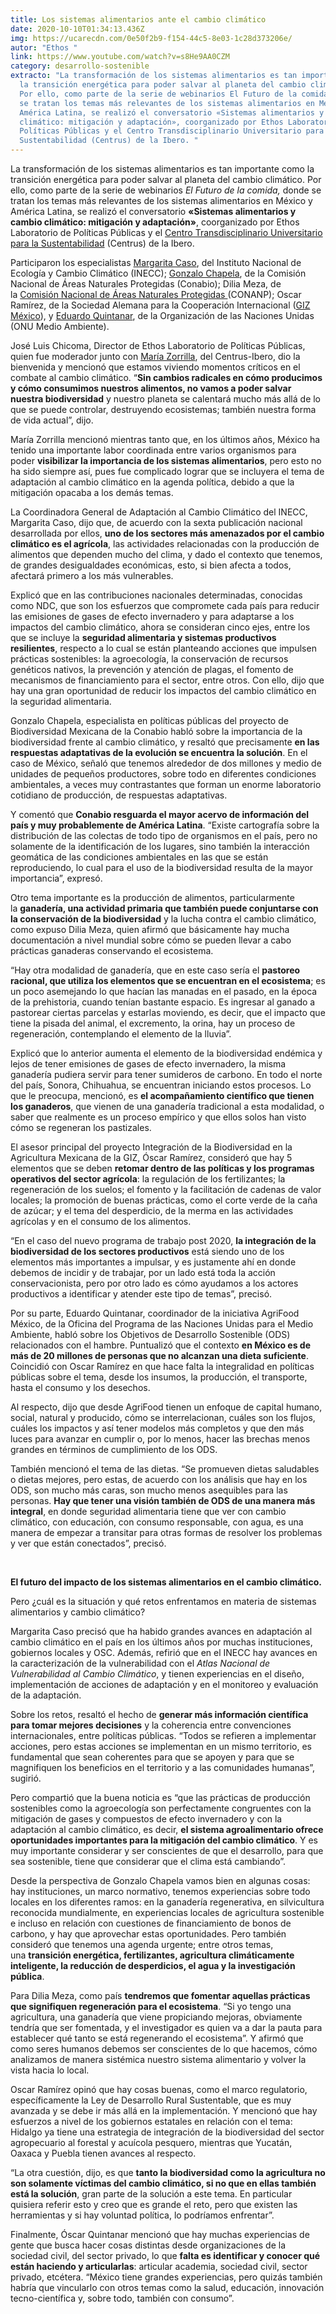 ```yaml
---
title: Los sistemas alimentarios ante el cambio climático
date: 2020-10-10T01:34:13.436Z
img: https://ucarecdn.com/0e50f2b9-f154-44c5-8e03-1c28d373206e/
autor: "Ethos "
link: https://www.youtube.com/watch?v=s8He9AA0CZM
category: desarrollo-sostenible
extracto: "La transformación de los sistemas alimentarios es tan importante como
  la transición energética para poder salvar al planeta del cambio climático.
  Por ello, como parte de la serie de webinarios El Futuro de la comida, donde
  se tratan los temas más relevantes de los sistemas alimentarios en México y
  América Latina, se realizó el conversatorio «Sistemas alimentarios y cambio
  climático: mitigación y adaptación», coorganizado por Ethos Laboratorio de
  Políticas Públicas y el Centro Transdisciplinario Universitario para la
  Sustentabilidad (Centrus) de la Ibero. "
---
```

La transformación de los sistemas alimentarios es tan importante como la transición energética para poder salvar al planeta del cambio climático. Por ello, como parte de la serie de webinarios *El Futuro de la comida,* donde se tratan los temas más relevantes de los sistemas alimentarios en México y América Latina, se realizó el conversatorio **«Sistemas alimentarios y cambio climático: mitigación y adaptación»**, coorganizado por Ethos Laboratorio de Políticas Públicas y el [Centro Transdisciplinario Universitario para la Sustentabilidad](https://centrus.ibero.mx/) (Centrus) de la Ibero. 

Participaron los especialistas [Margarita Caso](https://www.gob.mx/inecc/estructuras/margarita-caso-chavez), del Instituto Nacional de Ecología y Cambio Climático (INECC); [Gonzalo Chapela](https://www.linkedin.com/in/gonzalo-chapela-b957a13b/?originalSubdomain=mx), de la Comisión Nacional de Áreas Naturales Protegidas (Conabio); Dilia Meza, de la [Comisión Nacional de Áreas Naturales Protegidas ](https://www.gob.mx/conanp)(CONANP); Oscar Ramírez, de la Sociedad Alemana para la Cooperación Internacional ([GIZ México](https://www.giz.de/en/worldwide/33041.html)), y [Eduardo Quintanar](https://www.linkedin.com/in/eduardo-quintanar-guadarrama-76300839/?originalSubdomain=mx), de la Organización de las Naciones Unidas (ONU Medio Ambiente).

José Luis Chicoma, Director de Ethos Laboratorio de Políticas Públicas, quien fue moderador junto con [María Zorrilla](https://investigacion.ibero.mx/investigador/maria-zorrilla-ramos), del Centrus-Ibero, dio la bienvenida y mencionó que estamos viviendo momentos críticos en el combate al cambio climático. “**Sin cambios radicales en cómo producimos y cómo consumimos nuestros alimentos, no vamos a poder salvar nuestra biodiversidad** y nuestro planeta se calentará mucho más allá de lo que se puede controlar, destruyendo ecosistemas; también nuestra forma de vida actual”, dijo.

María Zorrilla mencionó mientras tanto que, en los últimos años, México ha tenido una importante labor coordinada entre varios organismos para poder **visibilizar la importancia de los sistemas alimentarios**, pero esto no ha sido siempre así, pues fue complicado lograr que se incluyera el tema de adaptación al cambio climático en la agenda política, debido a que la mitigación opacaba a los demás temas.

La Coordinadora General de Adaptación al Cambio Climático del INECC, Margarita Caso, dijo que, de acuerdo con la sexta publicación nacional desarrollada por ellos, **uno de los sectores más amenazados por el cambio climático es el agrícola**, las actividades relacionadas con la producción de alimentos que dependen mucho del clima, y dado el contexto que tenemos, de grandes desigualdades económicas, esto, si bien afecta a todos, afectará primero a los más vulnerables.

Explicó que en las contribuciones nacionales determinadas, conocidas como NDC, que son los esfuerzos que compromete cada país para reducir las emisiones de gases de efecto invernadero y para adaptarse a los impactos del cambio climático, ahora se consideran cinco ejes, entre los que se incluye la **seguridad alimentaria y sistemas productivos resilientes**, respecto a lo cual se están planteando acciones que impulsen prácticas sostenibles: la agroecología, la conservación de recursos genéticos nativos, la prevención y atención de plagas, el fomento de mecanismos de financiamiento para el sector, entre otros. Con ello, dijo que hay una gran oportunidad de reducir los impactos del cambio climático en la seguridad alimentaria.

Gonzalo Chapela, especialista en políticas públicas del proyecto de Biodiversidad Mexicana de la Conabio habló sobre la importancia de la biodiversidad frente al cambio climático, y resaltó que precisamente **en las respuestas adaptativas de la evolución se encuentra la solución**. En el caso de México, señaló que tenemos alrededor de dos millones y medio de unidades de pequeños productores, sobre todo en diferentes condiciones ambientales, a veces muy contrastantes que forman un enorme laboratorio cotidiano de producción, de respuestas adaptativas.

Y comentó que **Conabio resguarda el mayor acervo de información del país y muy probablemente de América Latina**. “Existe cartografía sobre la distribución de las colectas de todo tipo de organismos en el país, pero no solamente de la identificación de los lugares, sino también la interacción geomática de las condiciones ambientales en las que se están reproduciendo, lo cual para el uso de la biodiversidad resulta de la mayor importancia”, expresó.

Otro tema importante es la producción de alimentos, particularmente la **ganadería, una actividad primaria que también puede conjuntarse con la conservación de la biodiversidad** y la lucha contra el cambio climático, como expuso Dilia Meza, quien afirmó que básicamente hay mucha documentación a nivel mundial sobre cómo se pueden llevar a cabo prácticas ganaderas conservando el ecosistema.

“Hay otra modalidad de ganadería, que en este caso sería el **pastoreo racional, que utiliza los elementos que se encuentran en el ecosistema**; es un poco asemejando lo que hacían las manadas en el pasado, en la época de la prehistoria, cuando tenían bastante espacio. Es ingresar al ganado a pastorear ciertas parcelas y estarlas moviendo, es decir, que el impacto que tiene la pisada del animal, el excremento, la orina, hay un proceso de regeneración, contemplando el elemento de la lluvia”. 

Explicó que lo anterior aumenta el elemento de la biodiversidad endémica y lejos de tener emisiones de gases de efecto invernadero, la misma ganadería pudiera servir para tener sumideros de carbono. En todo el norte del país, Sonora, Chihuahua, se encuentran iniciando estos procesos. Lo que le preocupa, mencionó, es **el acompañamiento científico que tienen los ganaderos**, que vienen de una ganadería tradicional a esta modalidad, o saber que realmente es un proceso empírico y que ellos solos han visto cómo se regeneran los pastizales.

El asesor principal del proyecto Integración de la Biodiversidad en la Agricultura Mexicana de la GIZ, Óscar Ramírez, consideró que hay 5 elementos que se deben **retomar dentro de las políticas y los programas operativos del sector agrícola**: la regulación de los fertilizantes; la regeneración de los suelos; el fomento y la facilitación de cadenas de valor locales; la promoción de buenas prácticas, como el corte verde de la caña de azúcar; y el tema del desperdicio, de la merma en las actividades agrícolas y en el consumo de los alimentos.

“En el caso del nuevo programa de trabajo post 2020, **la integración de la biodiversidad de los sectores productivos** está siendo uno de los elementos más importantes a impulsar, y es justamente ahí en donde debemos de incidir y de trabajar, por un lado está toda la acción conservacionista, pero por otro lado es cómo ayudamos a los actores productivos a identificar y atender este tipo de temas”, precisó. 

Por su parte, Eduardo Quintanar, coordinador de la iniciativa AgriFood México, de la Oficina del Programa de las Naciones Unidas para el Medio Ambiente, habló sobre los Objetivos de Desarrollo Sostenible (ODS) relacionados con el hambre. Puntualizó que el contexto **en México es de más de 20 millones de personas que no alcanzan una dieta suficiente**. Coincidió con Oscar Ramírez en que hace falta la integralidad en políticas públicas sobre el tema, desde los insumos, la producción, el transporte, hasta el consumo y los desechos.

Al respecto, dijo que desde AgriFood tienen un enfoque de capital humano, social, natural y producido, cómo se interrelacionan, cuáles son los flujos, cuáles los impactos y así tener modelos más completos y que den más luces para avanzar en cumplir o, por lo menos, hacer las brechas menos grandes en términos de cumplimiento de los ODS.

También mencionó el tema de las dietas. “Se promueven dietas saludables o dietas mejores, pero estas, de acuerdo con los análisis que hay en los ODS, son mucho más caras, son mucho menos asequibles para las personas. **Hay que tener una visión también de ODS de una manera más integral**, en donde seguridad alimentaria tiene que ver con cambio climático, con educación, con consumo responsable, con agua, es una manera de empezar a transitar para otras formas de resolver los problemas y ver que están conectados”, precisó.

 

**El futuro del impacto de los sistemas alimentarios en el cambio climático.**

Pero ¿cuál es la situación y qué retos enfrentamos en materia de sistemas alimentarios y cambio climático? 

Margarita Caso precisó que ha habido grandes avances en adaptación al cambio climático en el país en los últimos años por muchas instituciones, gobiernos locales y OSC. Además, refirió que en el INECC hay avances en la caracterización de la vulnerabilidad con el *Atlas Nacional de Vulnerabilidad al Cambio Climático*, y tienen experiencias en el diseño, implementación de acciones de adaptación y en el monitoreo y evaluación de la adaptación.

Sobre los retos, resaltó el hecho de **generar más información científica para tomar mejores decisiones** y la coherencia entre convenciones internacionales, entre políticas públicas. “Todos se refieren a implementar acciones, pero estas acciones se implementan en un mismo territorio, es fundamental que sean coherentes para que se apoyen y para que se magnifiquen los beneficios en el territorio y a las comunidades humanas”, sugirió. 

Pero compartió que la buena noticia es “que las prácticas de producción sostenibles como la agroecología son perfectamente congruentes con la mitigación de gases y compuestos de efecto invernadero y con la adaptación al cambio climático, es decir, **el sistema agroalimentario ofrece oportunidades importantes para la mitigación del cambio climático**. Y es muy importante considerar y ser conscientes de que el desarrollo, para que sea sostenible, tiene que considerar que el clima está cambiando”. 

Desde la perspectiva de Gonzalo Chapela vamos bien en algunas cosas: hay instituciones, un marco normativo, tenemos experiencias sobre todo locales en los diferentes ramos: en la ganadería regenerativa, en silvicultura reconocida mundialmente, en experiencias locales de agricultura sostenible e incluso en relación con cuestiones de financiamiento de bonos de carbono, y hay que aprovechar estas oportunidades. Pero también consideró que tenemos una agenda urgente; entre otros temas, una **transición energética, fertilizantes, agricultura climáticamente inteligente, la reducción de desperdicios, el agua y la investigación pública**.

Para Dilia Meza, como país **tendremos que fomentar aquellas prácticas que signifiquen regeneración para el ecosistema**. “Si yo tengo una agricultura, una ganadería que viene propiciando mejoras, obviamente tendría que ser fomentada, y el investigador es quien va a dar la pauta para establecer qué tanto se está regenerando el ecosistema”. Y afirmó que como seres humanos debemos ser conscientes de lo que hacemos, cómo analizamos de manera sistémica nuestro sistema alimentario y volver la vista hacia lo local.

Oscar Ramírez opinó que hay cosas buenas, como el marco regulatorio, específicamente la Ley de Desarrollo Rural Sustentable, que es muy avanzada y se debe ir más allá en la implementación. Y mencionó que hay esfuerzos a nivel de los gobiernos estatales en relación con el tema: Hidalgo ya tiene una estrategia de integración de la biodiversidad del sector agropecuario al forestal y acuícola pesquero, mientras que Yucatán, Oaxaca y Puebla tienen avances al respecto. 

“La otra cuestión, dijo, es que **tanto la biodiversidad como la agricultura no son solamente víctimas del cambio climático, si no que en ellas también está la solución**, gran parte de la solución a este tema. En particular quisiera referir esto y creo que es grande el reto, pero que existen las herramientas y si hay voluntad política, lo podríamos enfrentar”.

Finalmente, Óscar Quintanar mencionó que hay muchas experiencias de gente que busca hacer cosas distintas desde organizaciones de la sociedad civil, del sector privado, lo que **falta es identificar y conocer qué están haciendo y articularlas**: articular academia, sociedad civil, sector privado, etcétera. “México tiene grandes experiencias, pero quizás también habría que vincularlo con otros temas como la salud, educación, innovación tecno-científica y, sobre todo, también con consumo”.